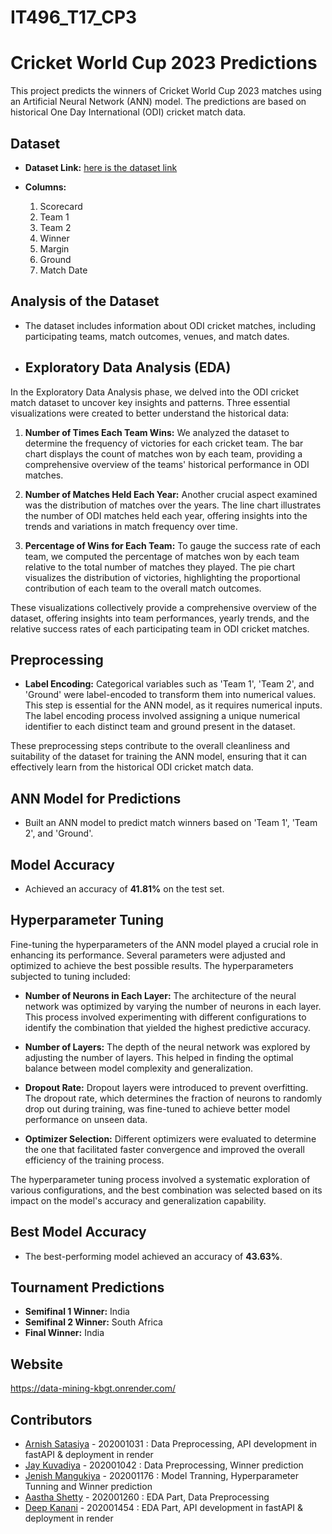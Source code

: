 # IT496_T17_CP3

# Cricket World Cup 2023 Predictions

This project predicts the winners of Cricket World Cup 2023 matches using an Artificial Neural Network (ANN) model. The predictions are based on historical One Day International (ODI) cricket match data.

## Dataset

- **Dataset Link:** [here is the dataset link](https://www.kaggle.com/datasets/jaykay12/odi-cricket-matches-19712017)

- **Columns:**
  1. Scorecard
  2. Team 1
  3. Team 2
  4. Winner
  5. Margin
  6. Ground
  7. Match Date

## Analysis of the Dataset

- The dataset includes information about ODI cricket matches, including participating teams, match outcomes, venues, and match dates.


- ## Exploratory Data Analysis (EDA)

In the Exploratory Data Analysis phase, we delved into the ODI cricket match dataset to uncover key insights and patterns. Three essential visualizations were created to better understand the historical data:

1. **Number of Times Each Team Wins:**
   We analyzed the dataset to determine the frequency of victories for each cricket team. The bar chart displays the count of matches won by each team, providing a comprehensive overview of the teams' historical performance in ODI matches.

2. **Number of Matches Held Each Year:**
   Another crucial aspect examined was the distribution of matches over the years. The line chart illustrates the number of ODI matches held each year, offering insights into the trends and variations in match frequency over time.

3. **Percentage of Wins for Each Team:**
   To gauge the success rate of each team, we computed the percentage of matches won by each team relative to the total number of matches they played. The pie chart visualizes the distribution of victories, highlighting the proportional contribution of each team to the overall match outcomes.

These visualizations collectively provide a comprehensive overview of the dataset, offering insights into team performances, yearly trends, and the relative success rates of each participating team in ODI cricket matches.


## Preprocessing

- **Label Encoding:**
  Categorical variables such as 'Team 1', 'Team 2', and 'Ground' were label-encoded to transform them into numerical values. This step is essential for the ANN model, as it requires numerical inputs. The label encoding process involved assigning a unique numerical identifier to each distinct team and ground present in the dataset.

These preprocessing steps contribute to the overall cleanliness and suitability of the dataset for training the ANN model, ensuring that it can effectively learn from the historical ODI cricket match data.

## ANN Model for Predictions

- Built an ANN model to predict match winners based on 'Team 1', 'Team 2', and 'Ground'.

## Model Accuracy

- Achieved an accuracy of **41.81%** on the test set.

## Hyperparameter Tuning

Fine-tuning the hyperparameters of the ANN model played a crucial role in enhancing its performance. Several parameters were adjusted and optimized to achieve the best possible results. The hyperparameters subjected to tuning included:

- **Number of Neurons in Each Layer:**
  The architecture of the neural network was optimized by varying the number of neurons in each layer. This process involved experimenting with different configurations to identify the combination that yielded the highest predictive accuracy.

- **Number of Layers:**
  The depth of the neural network was explored by adjusting the number of layers. This helped in finding the optimal balance between model complexity and generalization.

- **Dropout Rate:**
  Dropout layers were introduced to prevent overfitting. The dropout rate, which determines the fraction of neurons to randomly drop out during training, was fine-tuned to achieve better model performance on unseen data.

- **Optimizer Selection:**
  Different optimizers were evaluated to determine the one that facilitated faster convergence and improved the overall efficiency of the training process.

The hyperparameter tuning process involved a systematic exploration of various configurations, and the best combination was selected based on its impact on the model's accuracy and generalization capability.


## Best Model Accuracy

- The best-performing model achieved an accuracy of **43.63%**.

## Tournament Predictions

- **Semifinal 1 Winner:** India
- **Semifinal 2 Winner:** South Africa
- **Final Winner:** India

## Website
  https://data-mining-kbgt.onrender.com/

## Contributors

- [Arnish Satasiya](https://github.com/arnishsatasiya) - 202001031 : Data Preprocessing, API development in fastAPI & deployment in render
- [Jay Kuvadiya](https://github.com/JaYkuvadiya17) - 202001042 : Data Preprocessing, Winner prediction
- [Jenish Mangukiya](https://github.com/MrJenish) - 202001176 : Model Tranning, Hyperparameter Tunning and Winner prediction 
- [Aastha Shetty](https://github.com/aasthashetty) - 202001260 : EDA Part, Data Preprocessing
- [Deep Kanani](https://github.com/202001454) - 202001454 : EDA Part, API development in fastAPI & deployment in render

